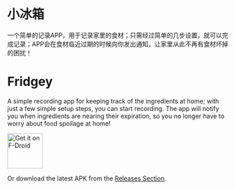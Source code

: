 # 小冰箱
一个简单的记录APP，用于记录家里的食材；只需经过简单的几步设置，就可以完成记录；APP会在食材临近过期的时候向你发出通知，让家里从此不再有食材坏掉的困扰！

# Fridgey
A simple recording app for keeping track of the ingredients at home; with just a few simple setup steps, you can start recording. The app will notify you when ingredients are nearing their expiration, so you no longer have to worry about food spoilage at home!

[<img src="https://fdroid.gitlab.io/artwork/badge/get-it-on.png"
     alt="Get it on F-Droid"
     height="80">](https://f-droid.org/packages/lying.fengfeng.foodrecords/)

Or download the latest APK from the [Releases Section](https://github.com/NielsLee/FoodRecords/releases/latest).
